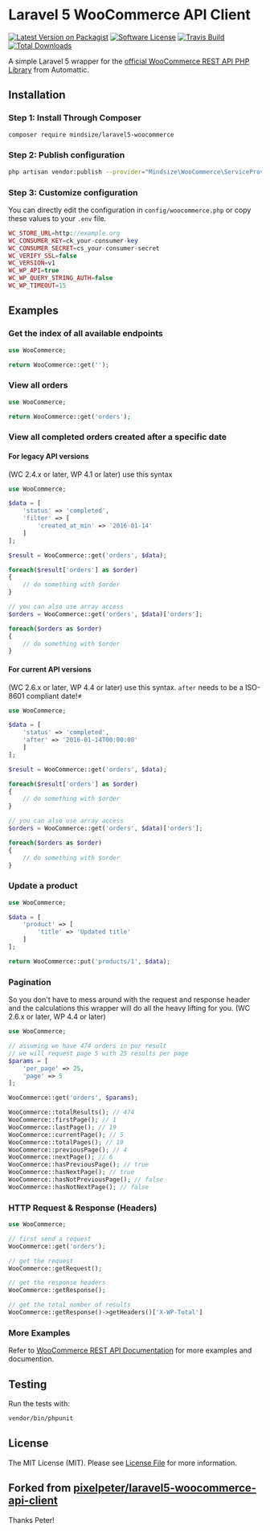# Laravel 5 WooCommerce API Client

[![Latest Version on Packagist](https://img.shields.io/packagist/v/Mindsize/laravel5-woocommerce.svg?style=flat-square)](https://packagist.org/packages/mindsize/laravel5-woocommerce)
[![Software License](https://img.shields.io/badge/license-MIT-brightgreen.svg?style=flat-square)](LICENSE.md)
[![Travis Build](https://img.shields.io/travis/Mindsize/laravel5-woocommerce/master.svg?style=flat-square)](https://travis-ci.org/Mindsize/laravel5-woocommerce)
[![Total Downloads](https://img.shields.io/packagist/dt/mindsize/laravel5-woocommerce.svg?style=flat-square)](https://packagist.org/packages/mindsize/laravel5-woocommerce)

A simple Laravel 5 wrapper for the [official WooCommerce REST API PHP Library](https://github.com/woothemes/wc-api-php) from Automattic.

## Installation

### Step 1: Install Through Composer

``` bash
composer require mindsize/laravel5-woocommerce
```

### Step 2: Publish configuration
``` bash
php artisan vendor:publish --provider="Mindsize\WooCommerce\ServiceProvider"
```

### Step 3: Customize configuration
You can directly edit the configuration in `config/woocommerce.php` or copy these values to your `.env` file.
```php
WC_STORE_URL=http://example.org
WC_CONSUMER_KEY=ck_your-consumer-key
WC_CONSUMER_SECRET=cs_your-consumer-secret
WC_VERIFY_SSL=false
WC_VERSION=v1
WC_WP_API=true
WC_WP_QUERY_STRING_AUTH=false
WC_WP_TIMEOUT=15
```

## Examples

### Get the index of all available endpoints
```php
use WooCommerce;

return WooCommerce::get('');
```

### View all orders
```php
use WooCommerce;

return WooCommerce::get('orders');
```

### View all completed orders created after a specific date
#### For legacy API versions 
(WC 2.4.x or later, WP 4.1 or later) use this syntax

```php
use WooCommerce;

$data = [
    'status' => 'completed',
    'filter' => [
        'created_at_min' => '2016-01-14'
    ]
];

$result = WooCommerce::get('orders', $data);

foreach($result['orders'] as $order)
{
    // do something with $order
}

// you can also use array access
$orders = WooCommerce::get('orders', $data)['orders'];

foreach($orders as $order)
{
    // do something with $order
}
```

#### For current API versions 
(WC 2.6.x or later, WP 4.4 or later) use this syntax.
`after` needs to be a ISO-8601 compliant date!≠

```php
use WooCommerce;

$data = [
    'status' => 'completed',
    'after' => '2016-01-14T00:00:00'
    ]
];

$result = WooCommerce::get('orders', $data);

foreach($result['orders'] as $order)
{
    // do something with $order
}

// you can also use array access
$orders = WooCommerce::get('orders', $data)['orders'];

foreach($orders as $order)
{
    // do something with $order
}
```

### Update a product
```php
use WooCommerce;

$data = [
    'product' => [
        'title' => 'Updated title'
    ]
];

return WooCommerce::put('products/1', $data);
```

### Pagination
So you don't have to mess around with the request and response header and the calculations this wrapper will do all the heavy lifting for you.
(WC 2.6.x or later, WP 4.4 or later) 

```php
use WooCommerce;

// assuming we have 474 orders in pur result
// we will request page 5 with 25 results per page
$params = [
    'per_page' => 25,
    'page' => 5
];

WooCommerce::get('orders', $params);

WooCommerce::totalResults(); // 474
WooCommerce::firstPage(); // 1
WooCommerce::lastPage(); // 19
WooCommerce::currentPage(); // 5 
WooCommerce::totalPages(); // 19
WooCommerce::previousPage(); // 4
WooCommerce::nextPage(); // 6
WooCommerce::hasPreviousPage(); // true 
WooCommerce::hasNextPage(); // true
WooCommerce::hasNotPreviousPage(); // false 
WooCommerce::hasNotNextPage(); // false
```

### HTTP Request & Response (Headers)

```php
use WooCommerce;

// first send a request
WooCommerce::get('orders');

// get the request
WooCommerce::getRequest();

// get the response headers
WooCommerce::getResponse();

// get the total number of results
WooCommerce::getResponse()->getHeaders()['X-WP-Total']
```


### More Examples
Refer to [WooCommerce REST API Documentation](https://woocommerce.github.io/woocommerce-rest-api-docs) for more examples and documention.

## Testing
Run the tests with:
```bash
vendor/bin/phpunit
```

## License

The MIT License (MIT). Please see [License File](LICENSE.md) for more information.

## Forked from [pixelpeter/laravel5-woocommerce-api-client](https://github.com/pixelpeter/laravel5-woocommerce-api-client)

Thanks Peter!